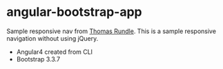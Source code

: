 # angular-bootstrap-app
Sample responsive nav from [Thomas Rundle](https://medium.com/@ct7/the-simple-way-to-make-a-mobile-angular-2-bootstrap-navbar-without-jquery-d6b3f67b037b). This is a sample responsive navigation without using jQuery.

* Angular4 created from CLI
* Bootstrap 3.3.7
